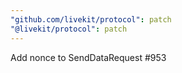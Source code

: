 ```yaml
---
"github.com/livekit/protocol": patch
"@livekit/protocol": patch
---
```


Add nonce to SendDataRequest #953
